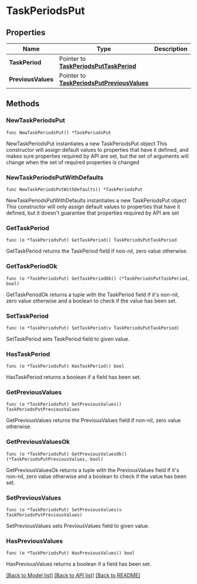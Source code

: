 # TaskPeriodsPut

## Properties

Name | Type | Description | Notes
------------ | ------------- | ------------- | -------------
**TaskPeriod** | Pointer to [**TaskPeriodsPutTaskPeriod**](TaskPeriodsPutTaskPeriod.md) |  | [optional] 
**PreviousValues** | Pointer to [**TaskPeriodsPutPreviousValues**](TaskPeriodsPutPreviousValues.md) |  | [optional] 

## Methods

### NewTaskPeriodsPut

`func NewTaskPeriodsPut() *TaskPeriodsPut`

NewTaskPeriodsPut instantiates a new TaskPeriodsPut object
This constructor will assign default values to properties that have it defined,
and makes sure properties required by API are set, but the set of arguments
will change when the set of required properties is changed

### NewTaskPeriodsPutWithDefaults

`func NewTaskPeriodsPutWithDefaults() *TaskPeriodsPut`

NewTaskPeriodsPutWithDefaults instantiates a new TaskPeriodsPut object
This constructor will only assign default values to properties that have it defined,
but it doesn't guarantee that properties required by API are set

### GetTaskPeriod

`func (o *TaskPeriodsPut) GetTaskPeriod() TaskPeriodsPutTaskPeriod`

GetTaskPeriod returns the TaskPeriod field if non-nil, zero value otherwise.

### GetTaskPeriodOk

`func (o *TaskPeriodsPut) GetTaskPeriodOk() (*TaskPeriodsPutTaskPeriod, bool)`

GetTaskPeriodOk returns a tuple with the TaskPeriod field if it's non-nil, zero value otherwise
and a boolean to check if the value has been set.

### SetTaskPeriod

`func (o *TaskPeriodsPut) SetTaskPeriod(v TaskPeriodsPutTaskPeriod)`

SetTaskPeriod sets TaskPeriod field to given value.

### HasTaskPeriod

`func (o *TaskPeriodsPut) HasTaskPeriod() bool`

HasTaskPeriod returns a boolean if a field has been set.

### GetPreviousValues

`func (o *TaskPeriodsPut) GetPreviousValues() TaskPeriodsPutPreviousValues`

GetPreviousValues returns the PreviousValues field if non-nil, zero value otherwise.

### GetPreviousValuesOk

`func (o *TaskPeriodsPut) GetPreviousValuesOk() (*TaskPeriodsPutPreviousValues, bool)`

GetPreviousValuesOk returns a tuple with the PreviousValues field if it's non-nil, zero value otherwise
and a boolean to check if the value has been set.

### SetPreviousValues

`func (o *TaskPeriodsPut) SetPreviousValues(v TaskPeriodsPutPreviousValues)`

SetPreviousValues sets PreviousValues field to given value.

### HasPreviousValues

`func (o *TaskPeriodsPut) HasPreviousValues() bool`

HasPreviousValues returns a boolean if a field has been set.


[[Back to Model list]](../README.md#documentation-for-models) [[Back to API list]](../README.md#documentation-for-api-endpoints) [[Back to README]](../README.md)


